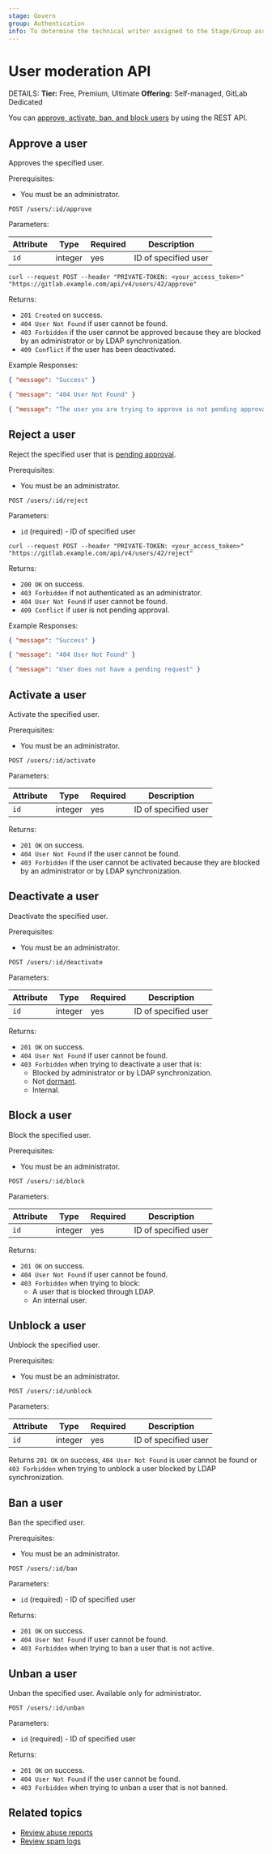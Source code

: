 ```yaml
---
stage: Govern
group: Authentication
info: To determine the technical writer assigned to the Stage/Group associated with this page, see https://handbook.gitlab.com/handbook/product/ux/technical-writing/#assignments
---
```


# User moderation API

DETAILS:
**Tier:** Free, Premium, Ultimate
**Offering:** Self-managed, GitLab Dedicated

You can [approve, activate, ban, and block users](../administration/moderate_users.md) by using the REST API.

## Approve a user

Approves the specified user.

Prerequisites:

- You must be an administrator.

```plaintext
POST /users/:id/approve
```

Parameters:

| Attribute  | Type    | Required | Description          |
|------------|---------|----------|----------------------|
| `id`       | integer | yes      | ID of specified user |

```shell
curl --request POST --header "PRIVATE-TOKEN: <your_access_token>" "https://gitlab.example.com/api/v4/users/42/approve"
```

Returns:

- `201 Created` on success.
- `404 User Not Found` if user cannot be found.
- `403 Forbidden` if the user cannot be approved because they are blocked by an administrator or by LDAP synchronization.
- `409 Conflict` if the user has been deactivated.

Example Responses:

```json
{ "message": "Success" }
```

```json
{ "message": "404 User Not Found" }
```

```json
{ "message": "The user you are trying to approve is not pending approval" }
```

## Reject a user

Reject the specified user that is
[pending approval](../administration/moderate_users.md#users-pending-approval).

Prerequisites:

- You must be an administrator.

```plaintext
POST /users/:id/reject
```

Parameters:

- `id` (required) - ID of specified user

```shell
curl --request POST --header "PRIVATE-TOKEN: <your_access_token>" "https://gitlab.example.com/api/v4/users/42/reject"
```

Returns:

- `200 OK` on success.
- `403 Forbidden` if not authenticated as an administrator.
- `404 User Not Found` if user cannot be found.
- `409 Conflict` if user is not pending approval.

Example Responses:

```json
{ "message": "Success" }
```

```json
{ "message": "404 User Not Found" }
```

```json
{ "message": "User does not have a pending request" }
```

## Activate a user

Activate the specified user.

Prerequisites:

- You must be an administrator.

```plaintext
POST /users/:id/activate
```

Parameters:

| Attribute  | Type    | Required | Description          |
|------------|---------|----------|----------------------|
| `id`       | integer | yes      | ID of specified user |

Returns:

- `201 OK` on success.
- `404 User Not Found` if the user cannot be found.
- `403 Forbidden` if the user cannot be activated because they are blocked by an administrator or by LDAP synchronization.

## Deactivate a user

Deactivate the specified user.

Prerequisites:

- You must be an administrator.

```plaintext
POST /users/:id/deactivate
```

Parameters:

| Attribute  | Type    | Required | Description          |
|------------|---------|----------|----------------------|
| `id`       | integer | yes      | ID of specified user |

Returns:

- `201 OK` on success.
- `404 User Not Found` if user cannot be found.
- `403 Forbidden` when trying to deactivate a user that is:
  - Blocked by administrator or by LDAP synchronization.
  - Not [dormant](../administration/moderate_users.md#automatically-deactivate-dormant-users).
  - Internal.

## Block a user

Block the specified user.

Prerequisites:

- You must be an administrator.

```plaintext
POST /users/:id/block
```

Parameters:

| Attribute  | Type    | Required | Description          |
|------------|---------|----------|----------------------|
| `id`       | integer | yes      | ID of specified user |

Returns:

- `201 OK` on success.
- `404 User Not Found` if user cannot be found.
- `403 Forbidden` when trying to block:
  - A user that is blocked through LDAP.
  - An internal user.

## Unblock a user

Unblock the specified user.

Prerequisites:

- You must be an administrator.

```plaintext
POST /users/:id/unblock
```

Parameters:

| Attribute  | Type    | Required | Description          |
|------------|---------|----------|----------------------|
| `id`       | integer | yes      | ID of specified user |

Returns `201 OK` on success, `404 User Not Found` is user cannot be found or
`403 Forbidden` when trying to unblock a user blocked by LDAP synchronization.

## Ban a user

Ban the specified user.

Prerequisites:

- You must be an administrator.

```plaintext
POST /users/:id/ban
```

Parameters:

- `id` (required) - ID of specified user

Returns:

- `201 OK` on success.
- `404 User Not Found` if user cannot be found.
- `403 Forbidden` when trying to ban a user that is not active.

## Unban a user

Unban the specified user. Available only for administrator.

```plaintext
POST /users/:id/unban
```

Parameters:

- `id` (required) - ID of specified user

Returns:

- `201 OK` on success.
- `404 User Not Found` if the user cannot be found.
- `403 Forbidden` when trying to unban a user that is not banned.

## Related topics

- [Review abuse reports](../administration/review_abuse_reports.md)
- [Review spam logs](../administration/review_spam_logs.md)
